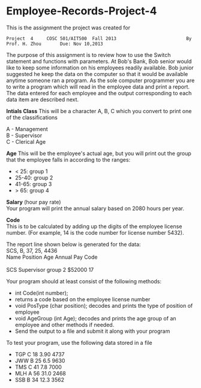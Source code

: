 # Employee-Records-Project-4


This is the assignment the project was created for 

    Project  4     COSC 501/AIT500  Fall 2013                          By Prof. H. Zhou       Due: Nov 10,2013  

The purpose of this assignment is to review how to use  the Switch statement and functions with parameters.    At Bob's Bank, Bob senior would like to keep some information on his employees readily available. Bob junior suggested he keep the data on the computer so that it would be available anytime someone ran a program. As the sole computer programmer you are to write a program which will read in the employee data and print a report. The data entered for each employee and the output corresponding to each data item are described next. 
  
 
**Intials Class** 
This will be a character A, B, C which you convert to print one of the classifications      

A - Management      
B - Supervisor      
C - Clerical Age    


**Age**
This will be the employee's actual age, but you will print out the group that the employee falls in according to the ranges:
* < 25:   group 1      
* 25-40:  group 2      
* 41-65:  group 3      
* \> 65:   group 4 


**Salary** (hour pay rate)        
Your program will print the annual salary based on 2080 hours per year. 



**Code**    
This is to be calculated by adding up the digits of the employee license number. (For     example, 14 is the code number for license      number 5432). 

The report line shown below is generated for the data: <br> 
SCS, B, 37, 25, 4436  
Name  Position  Age  Annual Pay Code <br>      
SCS  Supervisor group 2   $52000       17 
 
Your program should at least consist of the following methods:   
* int Code(int number);      
* returns a code based on the employee license number   
* void  PosType (char position);       decodes and prints the type of position of employee   
* void  AgeGroup (int Age);       decodes and prints the age group of an employee  and other methods if needed.   
* Send the output to a file and submit it along with your program 

To test  your program, use the following data stored in a file      
* TGP C  18 3.90 4737     
* JWW B  25 6.5  9630     
* TMS C  41 7.8  7000 
* MLH A  56 31.0 2468     
* SSB B  34 12.3 3562 
 
